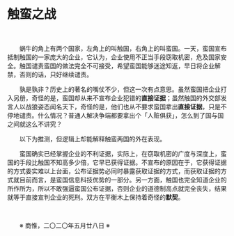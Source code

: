 # 触蛮之战

&emsp;&emsp;

&emsp;&emsp;蜗牛的角上有两个国家，左角上的叫触国，右角上的叫蛮国。一天，蛮国宣布抵制触国的一家庞大的企业，它认为，企业使用不正当手段窃取机密，危及国家安全。触国谴责蛮国的做法完全不可接受，希望蛮国能够迷途知返，早日将企业解禁，否则的话，只好继续谴责。

&emsp;&emsp;孰是孰非？历史上的著名的嘴仗不少，但这一次有点意思。虽然蛮国把企业打入另册，奇怪的是，蛮国却从来不宣布企业犯错的**直接证据**；虽然触国的外交部发言人以战狼姿态闻名天下，奇怪的是，他们也从不要求蛮国拿出**直接证据**，只是不停地谴责。什么情况？普通人解决争端都要拿出个「人赃俱获」，怎么到了国与国之间就这么不讲究？

&emsp;&emsp;以下为推测，但逻辑上却能解释触蛮两国的外在表现。

&emsp;&emsp;蛮国确实已经掌握企业的不利证据，实际上，在窃取机密的广度与深度上，蛮国的手段比触国不知高多少倍，它早已获得证据。不宣布的原因在于，它获得证据的方式委实难以上台面，公布证据势必同时暴露获取证据的方式，而获取证据的方式就目前而言，是蛮国信息科技优势的一部分。另一方面，触国也完全知道企业的所作所为，所以不敢强逼蛮国公布证据，否则企业的道德制高点就完全丧失，结果就等于直接宣判企业的死刑。双方在平衡木上保持着奇怪的**默契**。

&emsp;&emsp;

&emsp;&emsp;※ 商惟，二〇二〇年五月廿八日 ※